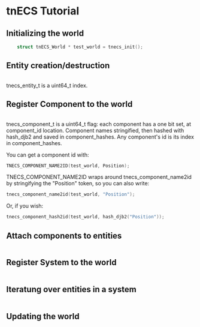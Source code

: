 # tnECS Tutorial



## Initializing the world
```c
    struct tnECS_World * test_world = tnecs_init();
```

## Entity creation/destruction
```c
```
tnecs_entity_t is a uint64_t index. 

## Register Component to the world
```c
```
tnecs_component_t is a uint64_t flag: each component has a one bit set, at component_id location.
Component names stringified, then hashed with hash_djb2 and saved in component_hashes.
Any component's id is its index in component_hashes.

You can get a component id with:
```c
TNECS_COMPONENT_NAME2ID(test_world, Position);
```
TNECS_COMPONENT_NAME2ID wraps around tnecs_component_name2id by stringifying the "Position" token, so you can also write:
```c
tnecs_component_name2id(test_world, "Position");
```
Or, if you wish:
```c
tnecs_component_hash2id(test_world, hash_djb2("Position"));
```

## Attach components to entities
```c
```
## Register System to the world
```c
```
## Iteratung over entities in a system
```c
```
## Updating the world
```c
```



